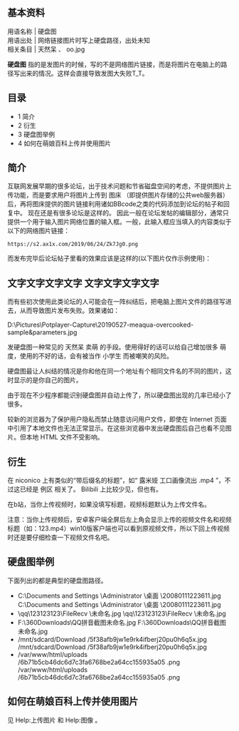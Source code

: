 **基本资料**  
---  
用语名称  |  硬盘图   
用语出处  |  网络链接图片时写上硬盘路径，出处未知   
相关条目  |  天然呆  、  oo.jpg   
  
**硬盘图** 指的是发图片的时候，写的不是网络图片链接，而是将图片在电脑上的路径写出来的情况。这样会直接导致发图大失败T_T。

##  目录

  * 1  简介 
  * 2  衍生 
  * 3  硬盘图举例 
  * 4  如何在萌娘百科上传并使用图片 

##  简介

互联网发展早期的很多论坛，出于技术问题和节省磁盘空间的考虑，不提供图片上传功能，而是要求用户将图片上传到  图床
（即提供图片存储的公共web服务器）后，再将图床提供的图片链接利用诸如BBcode之类的代码添加到论坛的帖子和回复中。  现在还是有很多论坛是这样的。
因此一般在论坛发帖的编辑部分，通常只提供一个用于输入图片网络位置的输入框。一般，此输入框应当填入的内容类似于以下的网络图片链接：

` https://s2.ax1x.com/2019/06/24/Zk7Jg0.png `

而发布完毕后论坛帖子里看的效果应该是这样的(以下图片仅作示例使用)：

文字文字文字文字  文字文字文字文字  
---  
  
而有些初次使用此类论坛的人可能会在一阵纠结后，把电脑上图片文件的路径写进去，从而导致图片发布失败。效果诸如：

D:\Pictures\Potplayer-Capture\20190527-meaqua-overcooked-sample&parameters.jpg

发硬盘图一种常见的  天然呆  卖萌  的手段。使用得好的话可以给自己增加很多  萌  度，使用的不好的话，会有被当作  小学生  而被嘲笑的风险。

硬盘图最让人纠结的情况是你和他在同一个地址有个相同文件名的不同的图片，这时显示的是你自己的图片。

由于现在不少程序都能识别硬盘图并自动上传了，所以硬盘图出现的几率已经小了很多。

较新的浏览器为了保护用户隐私而禁止随意访问用户文件，即使在 Internet
页面中引用了本地文件也无法正常显示。在这些浏览器中发出硬盘图后自己也看不见图片。但本地 HTML 文件不受影响。

##  衍生

在  niconico  上有类似的“带后缀名的标题”，如“  露米娅  工口画像流出  .mp4  ”，不过这已经是  例区  相关了。
Bilibili  上比较少见，但也有。

在b站，当你上传视频时，如果没填写标题，视频标题默认为上传文件名。

注意：当你上传视频后，安卓客户端全屏后左上角会显示上传的视频文件名和视频标题（如：123.mp4）win10版客户端也可以看到原视频文件，所以下回上传视频时还是要仔细检查一下视频文件名吧。

##  硬盘图举例

下面列出的都是典型的硬盘图路径。

  * C:\Documents and Settings  \Administrator  \桌面  \20080111223611.jpg  C:\Documents and Settings  \Administrator  \桌面  \20080111223611.jpg 
  * \qq\123123123\FileRecv  \未命名.jpg  \qq\123123123\FileRecv  \未命名.jpg 
  * F:\360Downloads\QQ拼音截图未命名.jpg  F:\360Downloads\QQ拼音截图未命名.jpg 
  * /mnt/sdcard/Download  /5f38afb9jw1e9rk4ifberj20pu0h6q5x.jpg  /mnt/sdcard/Download  /5f38afb9jw1e9rk4ifberj20pu0h6q5x.jpg 
  * /var/www/html/uploads  /6b71b5cb46dc6d7c3fa6768be2a64cc155935a05  .png  /var/www/html/uploads  /6b71b5cb46dc6d7c3fa6768be2a64cc155935a05  .png 

##  如何在萌娘百科上传并使用图片

见  Help:上传图片  和  Help:图像  。

